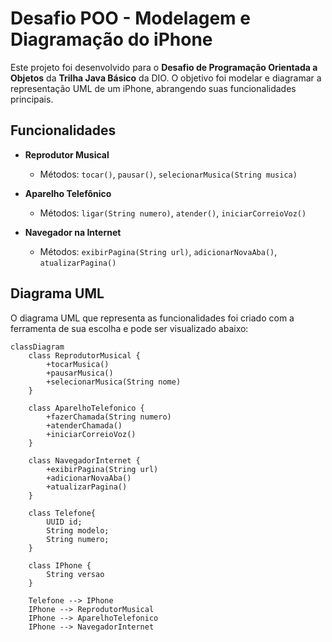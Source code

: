 # Desafio POO - Modelagem e Diagramação do iPhone

Este projeto foi desenvolvido para o **Desafio de Programação Orientada a Objetos** da **Trilha Java Básico** da DIO. O objetivo foi modelar e diagramar a representação UML de um iPhone, abrangendo suas funcionalidades principais.

## Funcionalidades

- **Reprodutor Musical**
    - Métodos: `tocar()`, `pausar()`, `selecionarMusica(String musica)`

- **Aparelho Telefônico**
    - Métodos: `ligar(String numero)`, `atender()`, `iniciarCorreioVoz()`

- **Navegador na Internet**
    - Métodos: `exibirPagina(String url)`, `adicionarNovaAba()`, `atualizarPagina()`

## Diagrama UML

O diagrama UML que representa as funcionalidades foi criado com a ferramenta de sua escolha e pode ser visualizado abaixo:

```mermaid
classDiagram
    class ReprodutorMusical {
        +tocarMusica()
        +pausarMusica()
        +selecionarMusica(String nome)
    }

    class AparelhoTelefonico {
        +fazerChamada(String numero)
        +atenderChamada()
        +iniciarCorreioVoz()
    }

    class NavegadorInternet {
        +exibirPagina(String url)
        +adicionarNovaAba()
        +atualizarPagina()
    }

    class Telefone{
        UUID id;
        String modelo;
        String numero;
    }

    class IPhone {
        String versao
    }

    Telefone --> IPhone
    IPhone --> ReprodutorMusical
    IPhone --> AparelhoTelefonico
    IPhone --> NavegadorInternet
```